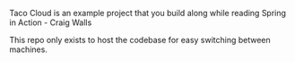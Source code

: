Taco Cloud is an example project that you build along while reading Spring in Action - Craig Walls

This repo only exists to host the codebase for easy switching between
machines.
